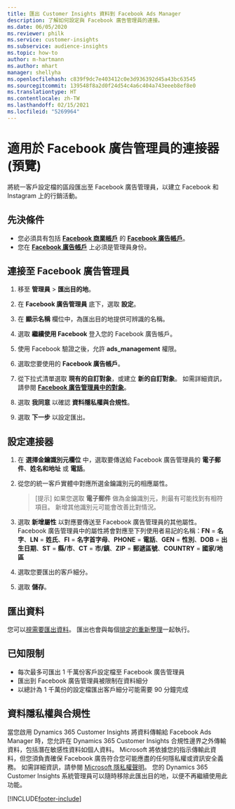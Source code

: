```yaml
---
title: 匯出 Customer Insights 資料到 Facebook Ads Manager
description: 了解如何設定與 Facebook 廣告管理員的連接。
ms.date: 06/05/2020
ms.reviewer: philk
ms.service: customer-insights
ms.subservice: audience-insights
ms.topic: how-to
author: m-hartmann
ms.author: mhart
manager: shellyha
ms.openlocfilehash: c839f9dc7e403412c0e3d936392d45a43bc63545
ms.sourcegitcommit: 139548f8a2d0f24d54c4a6c404a743eeeb8ef8e0
ms.translationtype: HT
ms.contentlocale: zh-TW
ms.lasthandoff: 02/15/2021
ms.locfileid: "5269964"
---
```

# <a name="connector-for-facebook-ads-manager-preview"></a>適用於 Facebook 廣告管理員的連接器 (預覽)

將統一客戶設定檔的區段匯出至 Facebook 廣告管理員，以建立 Facebook 和 Instagram 上的行銷活動。

## <a name="prerequisites"></a>先決條件

- 您必須具有包括 [**Facebook 商業帳戶**](https://business.facebook.com/) 的 [**Facebook 廣告帳戶**](https://www.facebook.com/business/learn/lessons/step-by-step-ads-manager-account)。
- 您在 [**Facebook 廣告帳戶**](https://www.facebook.com/business/learn/lessons/step-by-step-ads-manager-account) 上必須是管理員身份。

## <a name="connect-to-facebook-ads-manager"></a>連接至 Facebook 廣告管理員

1. 移至 **管理員** > **匯出目的地**。

1. 在 **Facebook 廣告管理員** 底下，選取 **設定**。

1. 在 **顯示名稱** 欄位中，為匯出目的地提供可辨識的名稱。

1. 選取 **繼續使用 Facebook** 登入您的 Facebook 廣告帳戶。

1. 使用 Facebook 驗證之後，允許 **ads_management** 權限。

1. 選取您要使用的 **Facebook 廣告帳戶**。

1. 從下拉式清單選取 **現有的自訂對象**，或建立 **新的自訂對象**。 如需詳細資訊，請參閱 [**Facebook 廣告管理員中的對象**](https://www.facebook.com/business/help/744354708981227?id=2469097953376494)。

1. 選取 **我同意** 以確認 **資料隱私權與合規性**。

1. 選取 **下一步** 以設定匯出。

## <a name="configure-the-connector"></a>設定連接器

1. 在 **選擇金鑰識別元欄位** 中，選取要傳送給 Facebook 廣告管理員的 **電子郵件**、**姓名和地址** 或 **電話**。

1. 從您的統一客戶實體中對應所選金鑰識別元的相應屬性。
   > [提示] 如果您選取 **電子郵件** 做為金鑰識別元，則最有可能找到有相符項目。 新增其他識別元可能會改善比對情況。

1. 選取 **新增屬性** 以對應要傳送至 Facebook 廣告管理員的其他屬性。 Facebook 廣告管理員中的屬性將會對應至下列使用者易記的名稱：**FN** = **名字**、**LN** = **姓氏**、**FI** = **名字首字母**、**PHONE** = **電話**、**GEN** = **性別**、**DOB** = **出生日期**、**ST** = **縣/市**、**CT** = **市/鎮**、**ZIP** = **郵遞區號**、**COUNTRY** = **國家/地區**

1. 選取您要匯出的客戶細分。

1. 選取 **儲存**。

## <a name="export-the-data"></a>匯出資料

您可以[視需要匯出資料](export-destinations.md)。 匯出也會與每個[排定的重新整理](system.md#schedule-tab)一起執行。

## <a name="known-limitations"></a>已知限制

- 每次最多可匯出 1 千萬份客戶設定檔至 Facebook 廣告管理員 
- 匯出到 Facebook 廣告管理員被限制在資料細分
- 以總計為 1 千萬份的設定檔匯出客戶細分可能需要 90 分鐘完成

## <a name="data-privacy-and-compliance"></a>資料隱私權與合規性

當您啟用 Dynamics 365 Customer Insights 將資料傳輸給 Facebook Ads Manager 時，您允許在 Dynamics 365 Customer Insights 合規性邊界之外傳輸資料，包括潛在敏感性資料如個人資料。 Microsoft 將依據您的指示傳輸此資料，但您須負責確保 Facebook 廣告符合您可能應盡的任何隱私權或資訊安全義務。 如需詳細資訊，請參閱 [Microsoft 隱私權聲明](https://go.microsoft.com/fwlink/?linkid=396732)。
您的 Dynamics 365 Customer Insights 系統管理員可以隨時移除此匯出目的地，以便不再繼續使用此功能。


[!INCLUDE[footer-include](../includes/footer-banner.md)]